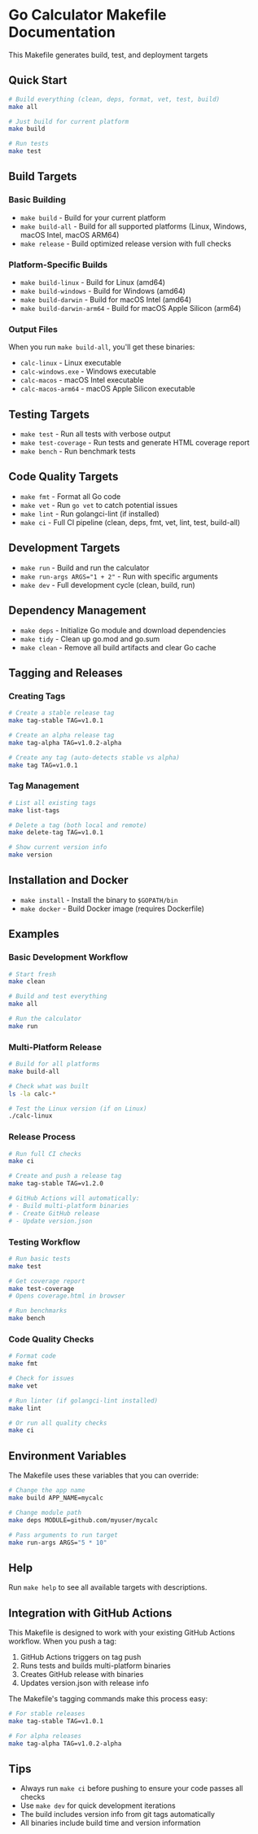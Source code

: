 # Go Calculator Makefile Documentation

This Makefile generates build, test, and deployment targets

## Quick Start

```bash
# Build everything (clean, deps, format, vet, test, build)
make all

# Just build for current platform
make build

# Run tests
make test
```

## Build Targets

### Basic Building
- `make build` - Build for your current platform
- `make build-all` - Build for all supported platforms (Linux, Windows, macOS Intel, macOS ARM64)
- `make release` - Build optimized release version with full checks

### Platform-Specific Builds
- `make build-linux` - Build for Linux (amd64)
- `make build-windows` - Build for Windows (amd64)
- `make build-darwin` - Build for macOS Intel (amd64)
- `make build-darwin-arm64` - Build for macOS Apple Silicon (arm64)

### Output Files
When you run `make build-all`, you'll get these binaries:
- `calc-linux` - Linux executable
- `calc-windows.exe` - Windows executable
- `calc-macos` - macOS Intel executable
- `calc-macos-arm64` - macOS Apple Silicon executable

## Testing Targets

- `make test` - Run all tests with verbose output
- `make test-coverage` - Run tests and generate HTML coverage report
- `make bench` - Run benchmark tests

## Code Quality Targets

- `make fmt` - Format all Go code
- `make vet` - Run `go vet` to catch potential issues
- `make lint` - Run golangci-lint (if installed)
- `make ci` - Full CI pipeline (clean, deps, fmt, vet, lint, test, build-all)

## Development Targets

- `make run` - Build and run the calculator
- `make run-args ARGS="1 + 2"` - Run with specific arguments
- `make dev` - Full development cycle (clean, build, run)

## Dependency Management

- `make deps` - Initialize Go module and download dependencies
- `make tidy` - Clean up go.mod and go.sum
- `make clean` - Remove all build artifacts and clear Go cache

## Tagging and Releases

### Creating Tags
```bash
# Create a stable release tag
make tag-stable TAG=v1.0.1

# Create an alpha release tag
make tag-alpha TAG=v1.0.2-alpha

# Create any tag (auto-detects stable vs alpha)
make tag TAG=v1.0.1
```

### Tag Management
```bash
# List all existing tags
make list-tags

# Delete a tag (both local and remote)
make delete-tag TAG=v1.0.1

# Show current version info
make version
```

## Installation and Docker

- `make install` - Install the binary to `$GOPATH/bin`
- `make docker` - Build Docker image (requires Dockerfile)

## Examples

### Basic Development Workflow
```bash
# Start fresh
make clean

# Build and test everything
make all

# Run the calculator
make run
```

### Multi-Platform Release
```bash
# Build for all platforms
make build-all

# Check what was built
ls -la calc-*

# Test the Linux version (if on Linux)
./calc-linux
```

### Release Process
```bash
# Run full CI checks
make ci

# Create and push a release tag
make tag-stable TAG=v1.2.0

# GitHub Actions will automatically:
# - Build multi-platform binaries
# - Create GitHub release
# - Update version.json
```

### Testing Workflow
```bash
# Run basic tests
make test

# Get coverage report
make test-coverage
# Opens coverage.html in browser

# Run benchmarks
make bench
```

### Code Quality Checks
```bash
# Format code
make fmt

# Check for issues
make vet

# Run linter (if golangci-lint installed)
make lint

# Or run all quality checks
make ci
```

## Environment Variables

The Makefile uses these variables that you can override:

```bash
# Change the app name
make build APP_NAME=mycalc

# Change module path
make deps MODULE=github.com/myuser/mycalc

# Pass arguments to run target
make run-args ARGS="5 * 10"
```

## Help

Run `make help` to see all available targets with descriptions.

## Integration with GitHub Actions

This Makefile is designed to work with your existing GitHub Actions workflow. When you push a tag:

1. GitHub Actions triggers on tag push
2. Runs tests and builds multi-platform binaries
3. Creates GitHub release with binaries
4. Updates version.json with release info

The Makefile's tagging commands make this process easy:

```bash
# For stable releases
make tag-stable TAG=v1.0.1

# For alpha releases
make tag-alpha TAG=v1.0.2-alpha
```

## Tips

- Always run `make ci` before pushing to ensure your code passes all checks
- Use `make dev` for quick development iterations
- The build includes version info from git tags automatically
- All binaries include build time and version information
